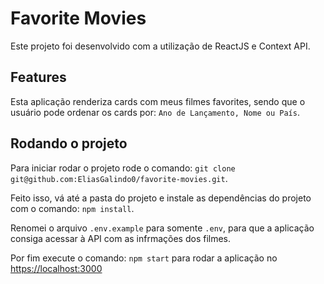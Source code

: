 # Favorite Movies

Este projeto foi desenvolvido com a utilização de ReactJS e Context API.

## Features
Esta aplicação renderiza cards com meus filmes favorites, sendo que o usuário pode ordenar os cards por: `Ano de Lançamento, Nome ou País`.

## Rodando o projeto
Para iniciar rodar o projeto rode o comando: `git clone git@github.com:EliasGalindo0/favorite-movies.git`.

Feito isso, vá até a pasta do projeto e instale as dependências do projeto com o comando: `npm install`.

Renomei o arquivo `.env.example` para somente `.env`, para que a aplicação consiga acessar à API com as infrmações dos filmes.

Por fim execute o comando: `npm start` para rodar a aplicação no [https://localhost:3000](https://localhost:3000)